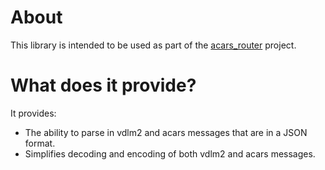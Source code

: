 # About

This library is intended to be used as part of the [acars_router](https://github.com/sdr-enthusiasts/acars_router) project.

# What does it provide?

It provides:
- The ability to parse in vdlm2 and acars messages that are in a JSON format.
- Simplifies decoding and encoding of both vdlm2 and acars messages.